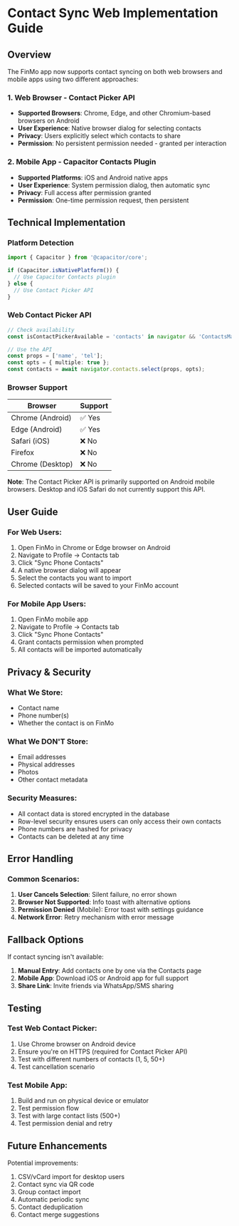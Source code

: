 # Contact Sync Web Implementation Guide

## Overview
The FinMo app now supports contact syncing on both web browsers and mobile apps using two different approaches:

### 1. Web Browser - Contact Picker API
- **Supported Browsers**: Chrome, Edge, and other Chromium-based browsers on Android
- **User Experience**: Native browser dialog for selecting contacts
- **Privacy**: Users explicitly select which contacts to share
- **Permission**: No persistent permission needed - granted per interaction

### 2. Mobile App - Capacitor Contacts Plugin
- **Supported Platforms**: iOS and Android native apps
- **User Experience**: System permission dialog, then automatic sync
- **Privacy**: Full access after permission granted
- **Permission**: One-time permission request, then persistent

## Technical Implementation

### Platform Detection
```typescript
import { Capacitor } from '@capacitor/core';

if (Capacitor.isNativePlatform()) {
  // Use Capacitor Contacts plugin
} else {
  // Use Contact Picker API
}
```

### Web Contact Picker API
```typescript
// Check availability
const isContactPickerAvailable = 'contacts' in navigator && 'ContactsManager' in window;

// Use the API
const props = ['name', 'tel'];
const opts = { multiple: true };
const contacts = await navigator.contacts.select(props, opts);
```

### Browser Support
| Browser | Support |
|---------|---------|
| Chrome (Android) | ✅ Yes |
| Edge (Android) | ✅ Yes |
| Safari (iOS) | ❌ No |
| Firefox | ❌ No |
| Chrome (Desktop) | ❌ No |

**Note**: The Contact Picker API is primarily supported on Android mobile browsers. Desktop and iOS Safari do not currently support this API.

## User Guide

### For Web Users:
1. Open FinMo in Chrome or Edge browser on Android
2. Navigate to Profile → Contacts tab
3. Click "Sync Phone Contacts"
4. A native browser dialog will appear
5. Select the contacts you want to import
6. Selected contacts will be saved to your FinMo account

### For Mobile App Users:
1. Open FinMo mobile app
2. Navigate to Profile → Contacts tab
3. Click "Sync Phone Contacts"
4. Grant contacts permission when prompted
5. All contacts will be imported automatically

## Privacy & Security

### What We Store:
- Contact name
- Phone number(s)
- Whether the contact is on FinMo

### What We DON'T Store:
- Email addresses
- Physical addresses
- Photos
- Other contact metadata

### Security Measures:
- All contact data is stored encrypted in the database
- Row-level security ensures users can only access their own contacts
- Phone numbers are hashed for privacy
- Contacts can be deleted at any time

## Error Handling

### Common Scenarios:
1. **User Cancels Selection**: Silent failure, no error shown
2. **Browser Not Supported**: Info toast with alternative options
3. **Permission Denied** (Mobile): Error toast with settings guidance
4. **Network Error**: Retry mechanism with error message

## Fallback Options

If contact syncing isn't available:
1. **Manual Entry**: Add contacts one by one via the Contacts page
2. **Mobile App**: Download iOS or Android app for full support
3. **Share Link**: Invite friends via WhatsApp/SMS sharing

## Testing

### Test Web Contact Picker:
1. Use Chrome browser on Android device
2. Ensure you're on HTTPS (required for Contact Picker API)
3. Test with different numbers of contacts (1, 5, 50+)
4. Test cancellation scenario

### Test Mobile App:
1. Build and run on physical device or emulator
2. Test permission flow
3. Test with large contact lists (500+)
4. Test permission denial and retry

## Future Enhancements

Potential improvements:
1. CSV/vCard import for desktop users
2. Contact sync via QR code
3. Group contact import
4. Automatic periodic sync
5. Contact deduplication
6. Contact merge suggestions
